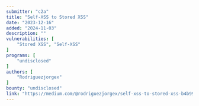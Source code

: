 ```yaml
---
submitter: "c2a"
title: "Self-XSS to Stored XSS"
date: "2023-12-16"
added: "2024-11-03"
description: ""
vulnerabilities: [
    "Stored XSS", "Self-XSS"
]
programs: [
    "undisclosed"
]
authors: [
    "Rodriguezjorgex"
]
bounty: "undisclosed"
link: "https://medium.com/@rodriguezjorgex/self-xss-to-stored-xss-b4b999610c5b"
---
```




